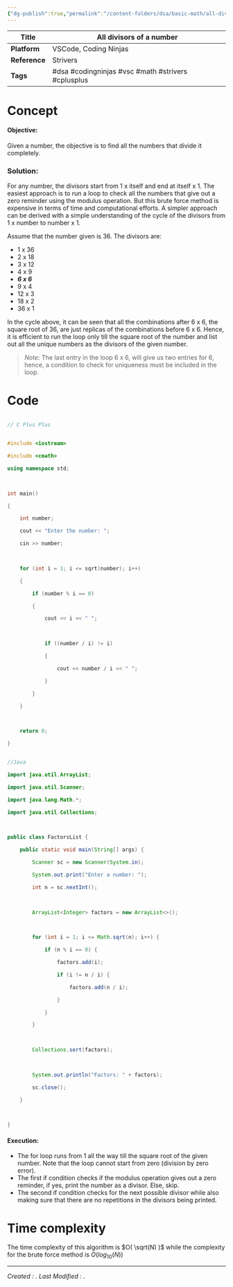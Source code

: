 ```yaml
---
{"dg-publish":true,"permalink":"/content-folders/dsa/basic-math/all-divisors-of-a-number/","dgShowToc":true}
---
```



| **Title**     | All divisors of a number                           |
| ------------- | -------------------------------------------------- |
| **Platform**  | VSCode, Coding Ninjas                              |
| **Reference** | Strivers                                           |
| **Tags**      | #dsa #codingninjas #vsc #math #strivers #cplusplus |
# Concept

#### Objective: 

Given a number, the objective is to find all the numbers that divide it completely.

### Solution:

For any number, the divisors start from 1 x itself and end at itself x 1. The easiest approach is to run a loop to check all the numbers that give out a zero reminder using the modulus operation. But this brute force method is expensive in terms of time and computational efforts. A simpler approach can be derived with a simple understanding of the cycle of the divisors from 1 x number to number x 1.

Assume that the number given is 36. The divisors are:
- 1 x 36
- 2 x 18
- 3 x 12
- 4 x 9
- ***6 x 6***
- 9 x 4
- 12 x 3
- 18 x 2
- 36 x 1

In the cycle above, it can be seen that all the combinations after 6 x 6, the square root of 36, are just replicas of the combinations before 6 x 6. Hence, it is efficient to run the loop only till the square root of the number and list out all the unique numbers as the divisors of the given number.

>*Note:* The last entry in the loop 6 x 6, will give us two entries for 6, hence, a condition to check for uniqueness must be included in the loop.

# Code

```c++

// C Plus Plus


#include <iostream>

#include <cmath>

using namespace std;

  

int main()

{

    int number;

    cout << "Enter the number: ";

    cin >> number;

  

    for (int i = 1; i <= sqrt(number); i++)

    {

        if (number % i == 0)

        {

            cout << i << " ";

  

            if ((number / i) != i)

            {

                cout << number / i << " ";

            }

        }

    }

  

    return 0;

}
```

```java

//Java

import java.util.ArrayList;

import java.util.Scanner;

import java.lang.Math.*;

import java.util.Collections;

  

public class FactorsList {

    public static void main(String[] args) {

        Scanner sc = new Scanner(System.in);

        System.out.print("Enter a number: ");

        int n = sc.nextInt();

  

        ArrayList<Integer> factors = new ArrayList<>();

  

        for (int i = 1; i <= Math.sqrt(n); i++) {

            if (n % i == 0) {

                factors.add(i);

                if (i != n / i) {

                    factors.add(n / i);

                }

            }

        }

  

        Collections.sort(factors);

  

        System.out.println("Factors: " + factors);

        sc.close();

    }

  

}

```
#### Execution:

- The for loop runs from 1 all the way till the square root of the given number. Note that the loop cannot start from zero (division by zero error). 
- The first if condition checks if the modulus operation gives out a zero reminder, if yes, print the number as a divisor. Else, skip.
- The second if condition checks for the next possible divisor while also making sure that there are no repetitions in the divisors being printed.

# Time complexity

The time complexity of this algorithm is $O( \sqrt(N) )$ while the complexity for the brute force method is $O( log_{10} (N))$





---
*Created : .*
*Last Modified : .*